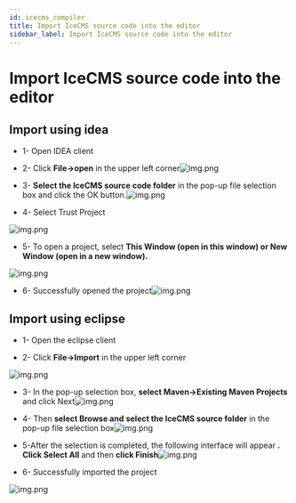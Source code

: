 ```yaml
---
id: icecms_compiler
title: Import IceCMS source code into the editor
sidebar_label: Import IceCMS source code into the editor
---
```


# Import IceCMS source code into the editor

## Import using idea

- 1- Open IDEA client

- 2- Click **File-&gt;open** in the upper left corner![img.png](/img/icecms/202302/idea/idea_1.png)

- 3- **Select the IceCMS source code folder** in the pop-up file selection box and click the OK button.![img.png](/img/icecms/202302/idea/idea_2.png)

- 4- Select Trust Project

![img.png](/img/icecms/202302/idea/idea_3.png)

- 5- To open a project, select **This Window (open in this window) or New Window (open in a new window).**

![img.png](/img/icecms/202302/idea/idea_4.png)

- 6- Successfully opened the project![img.png](/img/icecms/202302/idea/idea_5.png)

## Import using eclipse

- 1- Open the eclipse client

- 2- Click **File-&gt;Import** in the upper left corner

![img.png](/img/icecms/202302/eclipse/eclipse_1.png)

- 3- In the pop-up selection box, **select Maven-&gt;Existing Maven Projects** and click Next![img.png](/img/icecms/202302/eclipse/eclipse_2.png)

- 4- Then **select Browse and** **select the IceCMS source folder** in the pop-up file selection box![img.png](/img/icecms/202302/eclipse/eclipse_3.png)

- 5-After the selection is completed, the following interface will appear **. Click Select All** and then **click Finish**![img.png](/img/icecms/202302/eclipse/eclipse_4.png)

- 6- Successfully imported the project

![img.png](/img/icecms/202302/eclipse/eclipse_5.png)
